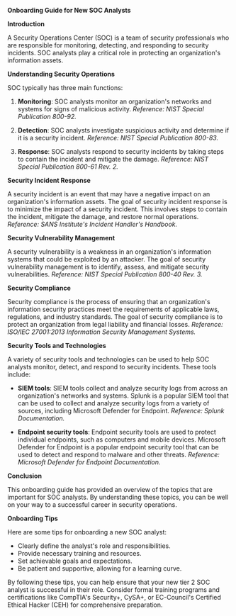 <p><strong>Onboarding Guide for New SOC Analysts</strong></p><p><strong>Introduction</strong></p><p>A Security Operations Center (SOC) is a team of security professionals who are responsible for monitoring, detecting, and responding to security incidents. SOC analysts play a critical role in protecting an organization's information assets.</p><p><strong>Understanding Security Operations</strong></p><p>SOC typically has three main functions:</p><ol><li><p><strong>Monitoring</strong>: SOC analysts monitor an organization's networks and systems for signs of malicious activity. <em>Reference: NIST Special Publication 800-92.</em></p></li><li><p><strong>Detection</strong>: SOC analysts investigate suspicious activity and determine if it is a security incident. <em>Reference: NIST Special Publication 800-83.</em></p></li><li><p><strong>Response</strong>: SOC analysts respond to security incidents by taking steps to contain the incident and mitigate the damage. <em>Reference: NIST Special Publication 800-61 Rev. 2.</em></p></li></ol><p><strong>Security Incident Response</strong></p><p>A security incident is an event that may have a negative impact on an organization's information assets. The goal of security incident response is to minimize the impact of a security incident. This involves steps to contain the incident, mitigate the damage, and restore normal operations. <em>Reference: SANS Institute's Incident Handler's Handbook.</em></p><p><strong>Security Vulnerability Management</strong></p><p>A security vulnerability is a weakness in an organization's information systems that could be exploited by an attacker. The goal of security vulnerability management is to identify, assess, and mitigate security vulnerabilities. <em>Reference: NIST Special Publication 800-40 Rev. 3.</em></p><p><strong>Security Compliance</strong></p><p>Security compliance is the process of ensuring that an organization's information security practices meet the requirements of applicable laws, regulations, and industry standards. The goal of security compliance is to protect an organization from legal liability and financial losses. <em>Reference: ISO/IEC 27001:2013 Information Security Management Systems.</em></p><p><strong>Security Tools and Technologies</strong></p><p>A variety of security tools and technologies can be used to help SOC analysts monitor, detect, and respond to security incidents. These tools include:</p><ul><li><p><strong>SIEM tools</strong>: SIEM tools collect and analyze security logs from across an organization's networks and systems. Splunk is a popular SIEM tool that can be used to collect and analyze security logs from a variety of sources, including Microsoft Defender for Endpoint. <em>Reference: Splunk Documentation.</em></p></li><li><p><strong>Endpoint security tools</strong>: Endpoint security tools are used to protect individual endpoints, such as computers and mobile devices. Microsoft Defender for Endpoint is a popular endpoint security tool that can be used to detect and respond to malware and other threats. <em>Reference: Microsoft Defender for Endpoint Documentation.</em></p></li></ul><p><strong>Conclusion</strong></p><p>This onboarding guide has provided an overview of the topics that are important for SOC analysts. By understanding these topics, you can be well on your way to a successful career in security operations.</p><p><strong>Onboarding Tips</strong></p><p>Here are some tips for onboarding a new SOC analyst:</p><ul><li>Clearly define the analyst's role and responsibilities.</li><li>Provide necessary training and resources.</li><li>Set achievable goals and expectations.</li><li>Be patient and supportive, allowing for a learning curve.</li></ul><p>By following these tips, you can help ensure that your new tier 2 SOC analyst is successful in their role. Consider formal training programs and certifications like CompTIA's Security+, CySA+, or EC-Council's Certified Ethical Hacker (CEH) for comprehensive preparation.</p></div>
